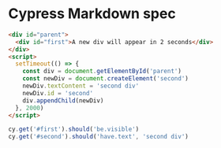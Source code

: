 # Cypress Markdown spec

<!-- fiddle Example -->
```html
<div id="parent">
  <div id="first">A new div will appear in 2 seconds</div>
</div>
<script>
  setTimeout(() => {
    const div = document.getElementById('parent')
    const newDiv = document.createElement('second')
    newDiv.textContent = 'second div'
    newDiv.id = 'second'
    div.appendChild(newDiv)
  }, 2000)
</script>
```

```js
cy.get('#first').should('be.visible')
cy.get('#second').should('have.text', 'second div')
```
<!-- fiddle.end -->
